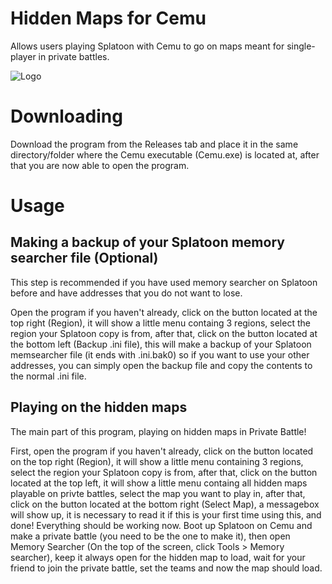 # Hidden Maps for Cemu
Allows users playing Splatoon with Cemu to go on maps meant for single-player in private battles.


![Logo](https://cdn.discordapp.com/attachments/1004906957871779940/1005621759862636584/unknown.png)



# Downloading
Download the program from the Releases tab and place it in the same directory/folder where the Cemu executable (Cemu.exe) is located at, after that you are now able to open the program.

# Usage
## Making a backup of your Splatoon memory searcher file (Optional)
This step is recommended if you have used memory searcher on Splatoon before and have addresses that you do not want to lose.

Open the program if you haven't already, click on the button located at the top right (Region), it will show a little menu containg 3 regions, select the region your Splatoon copy is from, after that, click on the button located at the bottom left (Backup .ini file), this will make a backup of your Splatoon memsearcher file (it ends with .ini.bak0) so if you want to use your other addresses, you can simply open the backup file and copy the contents to the normal .ini file.

## Playing on the hidden maps
The main part of this program, playing on hidden maps in Private Battle! 

First, open the program if you haven't already, click on the button located on the top right (Region), it will show a little menu containing 3 regions, select the region your Splatoon copy is from, after that, click on the button located at the top left, it will show a little menu containg all hidden maps playable on privte battles, select the map you want to play in, after that, click on the button located at the bottom right (Select Map), a messagebox will show up, it is necessary to read it if this is your first time using this, and done! Everything should be working now. Boot up Splatoon on Cemu and make a private battle (you need to be the one to make it), then open Memory Searcher (On the top of the screen, click Tools > Memory searcher), keep it always open for the hidden map to load, wait for your friend to join the private battle, set the teams and now the map should load.
